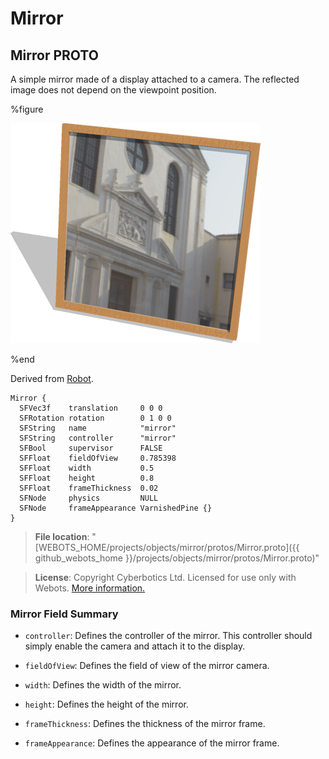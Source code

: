# Mirror

## Mirror PROTO

A simple mirror made of a display attached to a camera.
The reflected image does not depend on the viewpoint position.

%figure

![Mirror](images/objects/mirror/Mirror/model.thumbnail.png)

%end

Derived from [Robot](../reference/robot.md).

```
Mirror {
  SFVec3f    translation     0 0 0
  SFRotation rotation        0 1 0 0
  SFString   name            "mirror"
  SFString   controller      "mirror"
  SFBool     supervisor      FALSE
  SFFloat    fieldOfView     0.785398
  SFFloat    width           0.5
  SFFloat    height          0.8
  SFFloat    frameThickness  0.02
  SFNode     physics         NULL
  SFNode     frameAppearance VarnishedPine {}
}
```

> **File location**: "[WEBOTS\_HOME/projects/objects/mirror/protos/Mirror.proto]({{ github_webots_home }}/projects/objects/mirror/protos/Mirror.proto)"

> **License**: Copyright Cyberbotics Ltd. Licensed for use only with Webots.
[More information.](https://cyberbotics.com/webots_assets_license)

### Mirror Field Summary

- `controller`: Defines the controller of the mirror. This controller should simply enable the camera and attach it to the display.

- `fieldOfView`: Defines the field of view of the mirror camera.

- `width`: Defines the width of the mirror.

- `height`: Defines the height of the mirror.

- `frameThickness`: Defines the thickness of the mirror frame.

- `frameAppearance`: Defines the appearance of the mirror frame.

